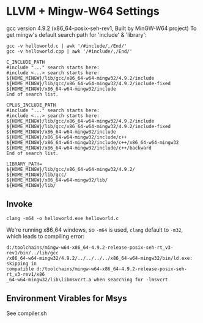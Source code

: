 LLVM + Mingw-W64 Settings
=========================

gcc version 4.9.2 (x86_64-posix-seh-rev1, Built by MinGW-W64 project)
To get mingw's default search path for 'include' & 'library':

    gcc -v helloworld.c | awk '/#include/,/End/'
    gcc -v helloworld.cpp | awk '/#include/,/End/'

    C_INCLUDE_PATH
    #include "..." search starts here:
    #include <...> search starts here:
    ${HOME_MINGW}/lib/gcc/x86_64-w64-mingw32/4.9.2/include
    ${HOME_MINGW}/lib/gcc/x86_64-w64-mingw32/4.9.2/include-fixed
    ${HOME_MINGW}/x86_64-w64-mingw32/include
    End of search list.

    CPLUS_INCLUDE_PATH
    #include "..." search starts here:
    #include <...> search starts here:
    ${HOME_MINGW}/lib/gcc/x86_64-w64-mingw32/4.9.2/include
    ${HOME_MINGW}/lib/gcc/x86_64-w64-mingw32/4.9.2/include-fixed
    ${HOME_MINGW}/x86_64-w64-mingw32/include
    ${HOME_MINGW}/x86_64-w64-mingw32/include/c++
    ${HOME_MINGW}/x86_64-w64-mingw32/include/c++/x86_64-w64-mingw32
    ${HOME_MINGW}/x86_64-w64-mingw32/include/c++/backward
    End of search list.

    LIBRARY_PATH=
    ${HOME_MINGW}/lib/gcc/x86_64-w64-mingw32/4.9.2/
    ${HOME_MINGW}/lib/gcc/
    ${HOME_MINGW}/x86_64-w64-mingw32/lib/
    ${HOME_MINGW}/lib/

Invoke
------

    clang -m64 -o helloworld.exe helloworld.c

We're running x86_64 windows, so `-m64` is used, `clang` default to `-m32`, which
leads to compiling error:

    d:/toolchains/mingw-w64-x86_64-4.9.2-release-posix-seh-rt_v3-rev1/bin/../lib/gcc
    /x86_64-w64-mingw32/4.9.2/../../../../x86_64-w64-mingw32/bin/ld.exe: skipping in
    compatible d:/toolchains/mingw-w64-x86_64-4.9.2-release-posix-seh-rt_v3-rev1/x86
    _64-w64-mingw32/lib\libmsvcrt.a when searching for -lmsvcrt

Environment Virables for Msys
-----------------------------
See compiler.sh

